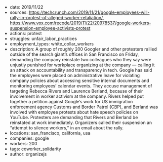 - date: 2019/11/22
- sources: https://techcrunch.com/2019/11/21/google-employees-will-rally-in-protest-of-alleged-worker-retaliation/, https://www.vox.com/recode/2019/11/22/20978537/google-workers-suspension-employee-activists-protest
- actions: protest
- struggles: unfair_labor_practices
- employment_types: white_collar_workers
- description: A group of roughly 200 Googler and other protesters rallied outside of the search giant’s offices in San Francisco on Friday, demanding the company reinstate two colleagues who they say were unjustly punished for workplace organizing at the company — calling it an attack on accountability and transparency in tech. Google has said the employees were placed on administrative leave for violating company policies about accessing sensitive internal documents and monitoring employees’ calendar events. They accuse management of targeting Rebecca Rivers and Laurence Berland, because of their involvement in worker activism at the company. Rivers helped put together a petition against Google’s work for US immigration enforcement agency Customs and Border Patrol (CBP), and Berland was involved with employee protests about hate speech policies on YouTube. Protesters are demanding that Rivers and Berland be reinstated at work immediately. Organizers called their suspension an “attempt to silence workers,” in an email about the rally.
- locations: san_francisco, california, usa
- companies: google
- workers: 200
- tags: coworker_solidarity
- author: organizejs
